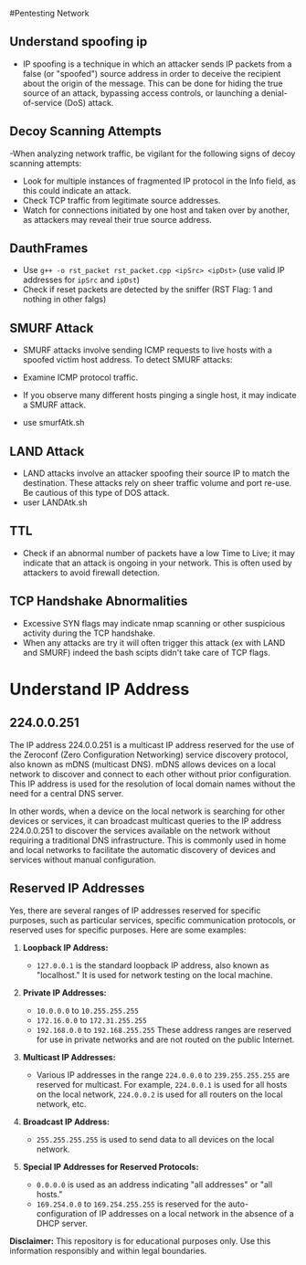 #Pentesting Network


## Understand spoofing ip
- IP spoofing is a technique in which an attacker sends IP packets from a false (or "spoofed") source address in order to deceive the recipient about the origin of the message. This can be done for hiding the true source of an attack, bypassing access controls, or launching a denial-of-service (DoS) attack.

## Decoy Scanning Attempts
-When analyzing network traffic, be vigilant for the following signs of decoy scanning attempts:

- Look for multiple instances of fragmented IP protocol in the Info field, as this could indicate an attack.
- Check TCP traffic from legitimate source addresses.
- Watch for connections initiated by one host and taken over by another, as attackers may reveal their true source address.

## DauthFrames
- Use `g++ -o rst_packet rst_packet.cpp <ipSrc> <ipDst>` (use valid IP addresses for `ipSrc` and `ipDst`)
- Check if reset packets are detected by the sniffer (RST Flag: 1 and nothing in other falgs)

## SMURF Attack
- SMURF attacks involve sending ICMP requests to live hosts with a spoofed victim host address. To detect SMURF attacks:

- Examine ICMP protocol traffic.
- If you observe many different hosts pinging a single host, it may indicate a SMURF attack.
- use smurfAtk.sh

## LAND Attack
- LAND attacks involve an attacker spoofing their source IP to match the destination. These attacks rely on sheer traffic volume and port re-use. Be cautious of this type of DOS attack.
- user LANDAtk.sh

## TTL
- Check if an abnormal number of packets have a low Time to Live; it may indicate that an attack is ongoing in your network. This is often used by attackers to avoid firewall detection.

## TCP Handshake Abnormalities

- Excessive SYN flags may indicate nmap scanning or other suspicious activity during the TCP handshake.
- When any attacks are try it will often trigger this attack (ex with LAND and SMURF) indeed the bash scipts didn't take care of TCP flags.


# Understand IP Address 
## 224.0.0.251

The IP address 224.0.0.251 is a multicast IP address reserved for the use of the Zeroconf (Zero Configuration Networking) service discovery protocol, also known as mDNS (multicast DNS). mDNS allows devices on a local network to discover and connect to each other without prior configuration. This IP address is used for the resolution of local domain names without the need for a central DNS server.

In other words, when a device on the local network is searching for other devices or services, it can broadcast multicast queries to the IP address 224.0.0.251 to discover the services available on the network without requiring a traditional DNS infrastructure. This is commonly used in home and local networks to facilitate the automatic discovery of devices and services without manual configuration.

## Reserved IP Addresses
Yes, there are several ranges of IP addresses reserved for specific purposes, such as particular services, specific communication protocols, or reserved uses for specific purposes. Here are some examples:

1. **Loopback IP Address:**
   - `127.0.0.1` is the standard loopback IP address, also known as "localhost." It is used for network testing on the local machine.

2. **Private IP Addresses:**
   - `10.0.0.0` to `10.255.255.255`
   - `172.16.0.0` to `172.31.255.255`
   - `192.168.0.0` to `192.168.255.255`
   These address ranges are reserved for use in private networks and are not routed on the public Internet.

3. **Multicast IP Addresses:**
   - Various IP addresses in the range `224.0.0.0` to `239.255.255.255` are reserved for multicast. For example, `224.0.0.1` is used for all hosts on the local network, `224.0.0.2` is used for all routers on the local network, etc.

4. **Broadcast IP Address:**
   - `255.255.255.255` is used to send data to all devices on the local network.

5. **Special IP Addresses for Reserved Protocols:**
   - `0.0.0.0` is used as an address indicating "all addresses" or "all hosts."
   - `169.254.0.0` to `169.254.255.255` is reserved for the auto-configuration of IP addresses on a local network in the absence of a DHCP server.

**Disclaimer:** This repository is for educational purposes only. Use this information responsibly and within legal boundaries.
